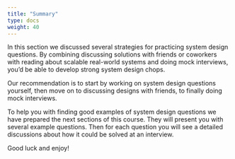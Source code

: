 ```yaml
---
title: "Summary"
type: docs
weight: 40
---
```

In this section we discussed several strategies for practicing system design questions. By combining discussing solutions with friends or coworkers with reading about scalable real-world systems and doing mock interviews, you’d be able to develop strong system design chops.

Our recommendation is to start by working on system design questions yourself, then move on to discussing designs with friends, to finally doing mock interviews.

To help you with finding good examples of system design questions we have prepared the next sections of this course. They will present you with several example questions. Then for each question you will see a detailed discussions about how it could be solved at an interview.

Good luck and enjoy!
